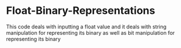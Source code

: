 # Float-Binary-Representations
This code deals with inputting a float value and it deals with string manipulation for representing its binary as well as bit manipulation for representing its binary
